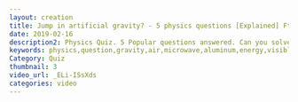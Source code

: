 ```yaml
---
layout: creation
title: Jump in artificial gravity? - 5 physics questions [Explained] Ft. ZAP Physics
date: 2019-02-16
description2: Physics Quiz. 5 Popular questions answered. Can you solve these questions? Why do spaceships heat up when entering earth but not when exiting?, Why can I touch aluminum foil in the oven and not get burned?, Why are we able to see air bubbles under water?, Does artificial gravity based on centrifugal force stop working if you jump off the ground? If visible light has more energy than microwaves, why isn't visible light dangerous? These questions will be asked and answered
keywords: physics,question,gravity,air,microwave,aluminum,energy,visible light,genius questions,physics lecture,obvious questions you will get wrong,5 simple questions only a genius can answer,physics (field of study),astrophysics (field of study),centripetal force,centrifugal force,artificial gravity,quiz,physics question,physics quiz
Category: Quiz
thumbnail: 3
video_url: _ELi-ISsXds
categories: video
---
```

